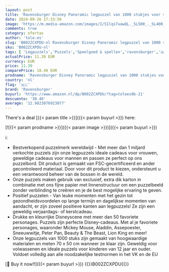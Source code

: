 ```yaml
---
layout: post
title: 'Ravensburger Disney Panoramic legpuzzel van 1000 stukjes voor volwassenen en kinderen van 12 jaar en ouder  veelkleurig'
date: 2024-09-26 17:33:50
image: 'https://m.media-amazon.com/images/I/51lqs7uawQL._SL500_._SL400_.jpg'
comments: true
category: ofertas
author: 'tole.es'
slug: 'B002ZCXPDU-nl Ravensburger Disney Panoramic legpuzzel van 1000 stukjes...'
sku: 'B002ZCXPDU-nl'
tags: [ 'Legpuzzels','Puzzels','Speelgoed & spellen','ravensburger','🇳🇱', ]
actualPrice: 11.39 EUR
currency: EUR
price: 11.39
comparePrice: 18.49 EUR
prodname: 'Ravensburger Disney Panoramic legpuzzel van 1000 stukjes voor volwassenen en kinderen van 12 jaar en ouder  veelkleurig'
country: 'nl'
flag: '🇳🇱'
brand: 'Ravensburger'
buyurl: 'https://www.amazon.nl/dp/B002ZCXPDU/?tag=tolees0b-21'
descuento: '38.40'
average: '12.9823076923077'
---
```


There's a deal [{{< param title >}}]({{< param buyurl >}})  here:

[![{{< param prodname >}}]({{< param image >}})]({{< param buyurl >}})

ℹ️:

- Bestverkopend puzzelmerk wereldwijd - Met meer dan 1 miljard verkochte puzzels zijn onze legpuzzels ideale cadeaus voor vrouwen, geweldige cadeaus voor mannen en passen ze perfect op ons puzzelbord. Dit product is gemaakt van FSC-gecertificeerd en ander gecontroleerd materiaal. Door voor dit product te kiezen, ondersteunt u een verantwoord beheer van de bossen in de wereld.
- Onze puzzels maken gebruik van exclusief, extra dik karton in combinatie met ons fijne papier met linnenstructuur om een puzzelbeeld zonder verblinding te creëren en je de best mogelijke ervaring te geven.
- Positief puzzelen - Van leuke momenten met het gezin tot gezondheidsvoordelen op lange termijn en dagelijkse momenten van aandacht, er zijn zoveel positieve kanten aan legpuzzels! Ze zijn een geweldig verjaardags- of kerstcadeau.
- Drukke en kleurrijke Disneyscene met meer dan 50 favoriete personages. Puzzels zijn perfecte Disney-cadeaus. Met al je favoriete personages, waaronder Mickey Mouse, Aladdin, Assepoester, Sneeuwwitje, Peter Pan, Beauty & The Beast, Lion King en meer!
- Onze legpuzzels van 1000 stuks zijn gemaakt van hoogwaardige materialen en meten 70 x 50 cm wanneer ze klaar zijn. Geweldig voor volwassenen en ideale puzzels voor kinderen van 12 jaar en ouder. Voldoet volledig aan alle noodzakelijke testnormen in het VK en de EU

[🛒 Buy it now!!]({{< param buyurl >}})
{{<world>}}B002ZCXPDU{{</world>}}
